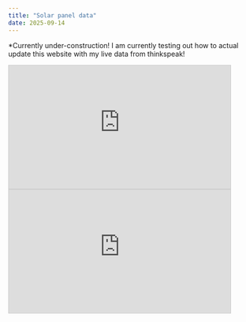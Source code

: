 ```yaml
---
title: "Solar panel data"
date: 2025-09-14
---
```


*Currently under-construction! I am currently testing out how to actual update this website with my live data from thinkspeak!


<iframe width="450" height="250" style="border: 1px solid #cccccc;"
src="https://thingspeak.mathworks.com/channels/2937156/charts/2?bgcolor=%23ffffff&color=%23d62020&dynamic=true&results=100&title=Power&type=line">
</iframe>

<iframe width="450" height="250" style="border: 1px solid #cccccc;"
src="https://thingspeak.mathworks.com/channels/2937156/charts/1?bgcolor=%23ffffff&color=%23d62020&dynamic=true&results=100&title=Batery+Voltage&type=line">
</iframe>
